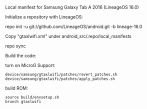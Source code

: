 Local manifest for Samsung Galaxy Tab A 2016 (LineageOS 16.0) 


Initialize a repository with LineageOS:

repo init -u git://github.com/LineageOS/android.git -b lineage-16.0

Copy "gtaxlwifi.xml" under android_src/.repo/local_manifests

repo sync 

Build the code:

turn on MicroG Support:
```
device/samsung/gtaxlwifi/patches/revert_patches.sh
device/samsung/gtaxlwifi/patches/apply_patches.sh
```

build ROM:
```
source build/envsetup.sh
brunch gtaxlwifi 
```

